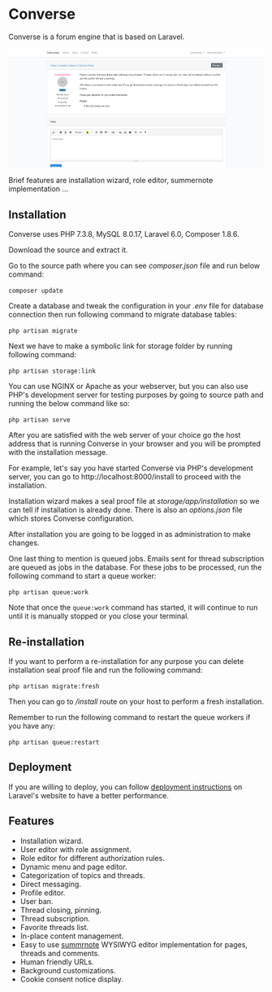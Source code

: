 # Converse

Converse is a forum engine that is based on Laravel.

![](screenshot.png)

Brief features are installation wizard, role editor, summernote implementation ...

## Installation

Converse uses PHP 7.3.8, MySQL 8.0.17, Laravel 6.0, Composer 1.8.6.

Download the source and extract it.

Go to the source path where you can see *composer.json* file and run below command:

`composer update`

Create a database and tweak the configuration in your *.env* file for database connection then run following command to migrate database tables:

`php artisan migrate`

Next we have to make a symbolic link for storage folder by running following command:

`php artisan storage:link`

You can use NGINX or Apache as your webserver, but you can also use PHP's development server for testing purposes by going to source path and running the below command like so:

`php artisan serve`

After you are satisfied with the web server of your choice go the host address that is running Converse in your browser and you will be prompted with the installation message.

For example, let's say you have started Converse via PHP's development server, you can go to http://localhost:8000/install to proceed with the installation.

Installation wizard makes a seal proof file at *storage/app/installation* so we can tell if installation is already done. There is also an *options.json* file which stores Converse configuration.

After installation you are going to be logged in as administration to make changes.

One last thing to mention is queued jobs. Emails sent for thread subscription are queued as jobs in the database. For these jobs to be processed, run the following command to start a queue worker:

`php artisan queue:work`

Note that once the `queue:work` command has started, it will continue to run until it is manually stopped or you close your terminal.

## Re-installation

If you want to perform a re-installation for any purpose you can delete installation seal proof file and run the following command:

`php artisan migrate:fresh`

Then you can go to */install* route on your host to perform a fresh installation.

Remember to run the following command to restart the queue workers if you have any:

`php artisan queue:restart`

## Deployment

If you are willing to deploy, you can follow [deployment instructions](https://laravel.com/docs/6.0/deployment) on Laravel's website to have a better performance.

## Features

- Installation wizard.
- User editor with role assignment.
- Role editor for different authorization rules.
- Dynamic menu and page editor.
- Categorization of topics and threads.
- Direct messaging.
- Profile editor.
- User ban.
- Thread closing, pinning.
- Thread subscription.
- Favorite threads list.
- In-place content management.
- Easy to use [summrnote](https://summernote.org/) WYSIWYG editor implementation for pages, threads and comments.
- Human friendly URLs.
- Background customizations.
- Cookie consent notice display.
